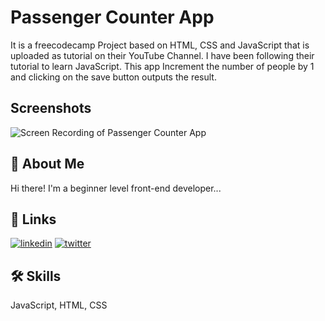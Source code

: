 
# Passenger Counter App

It is a freecodecamp Project based on HTML, CSS and JavaScript that is uploaded as tutorial on their YouTube Channel. I have been following their tutorial to learn JavaScript. This app Increment the number of people by 1 and clicking on the save button outputs the result. 
## Screenshots

![Screen Recording of Passenger Counter App](https://user-images.githubusercontent.com/85924018/221394265-b5baa061-6e46-4aa6-8e6a-26e3008ba80c.gif)

## 🚀 About Me
Hi there! I'm a beginner level front-end developer...


## 🔗 Links
[![linkedin](https://img.shields.io/badge/linkedin-0A66C2?style=for-the-badge&logo=linkedin&logoColor=white)](https://www.linkedin.com/in/muhammad-abrar-khan-bb03451a7/)
[![twitter](https://img.shields.io/badge/twitter-1DA1F2?style=for-the-badge&logo=twitter&logoColor=white)](https://twitter.com/MAbrarKhan110)


## 🛠 Skills
JavaScript, HTML, CSS

